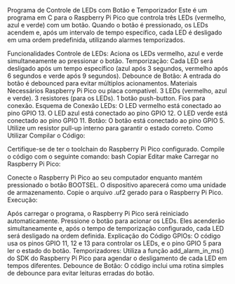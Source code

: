 Programa de Controle de LEDs com Botão e Temporizador
Este é um programa em C para o Raspberry Pi Pico que controla três LEDs (vermelho, azul e verde) com um botão. Quando o botão é pressionado, os LEDs acendem e, após um intervalo de tempo específico, cada LED é desligado em uma ordem predefinida, utilizando alarmes temporizados.

Funcionalidades
Controle de LEDs: Aciona os LEDs vermelho, azul e verde simultaneamente ao pressionar o botão.
Temporização: Cada LED será desligado após um tempo específico (azul após 3 segundos, vermelho após 6 segundos e verde após 9 segundos).
Debounce de Botão: A entrada do botão é debounced para evitar múltiplos acionamentos.
Materiais Necessários
Raspberry Pi Pico ou placa compatível.
3 LEDs (vermelho, azul e verde).
3 resistores (para os LEDs).
1 botão push-button.
Fios para conexão.
Esquema de Conexão
LEDs:
O LED vermelho está conectado ao pino GPIO 13.
O LED azul está conectado ao pino GPIO 12.
O LED verde está conectado ao pino GPIO 11.
Botão:
O botão está conectado ao pino GPIO 5. Utilize um resistor pull-up interno para garantir o estado correto.
Como Utilizar
Compilar o Código:

Certifique-se de ter o toolchain do Raspberry Pi Pico configurado.
Compile o código com o seguinte comando:
bash
Copiar
Editar
make
Carregar no Raspberry Pi Pico:

Conecte o Raspberry Pi Pico ao seu computador enquanto mantém pressionado o botão BOOTSEL.
O dispositivo aparecerá como uma unidade de armazenamento.
Copie o arquivo .uf2 gerado para o Raspberry Pi Pico.
Execução:

Após carregar o programa, o Raspberry Pi Pico será reiniciado automaticamente.
Pressione o botão para acionar os LEDs. Eles acenderão simultaneamente e, após o tempo de temporização configurado, cada LED será desligado na ordem definida.
Explicação do Código
GPIOs: O código usa os pinos GPIO 11, 12 e 13 para controlar os LEDs, e o pino GPIO 5 para ler o estado do botão.
Temporizadores: Utiliza a função add_alarm_in_ms() do SDK do Raspberry Pi Pico para agendar o desligamento de cada LED em tempos diferentes.
Debounce de Botão: O código inclui uma rotina simples de debounce para evitar leituras erradas do botão.
